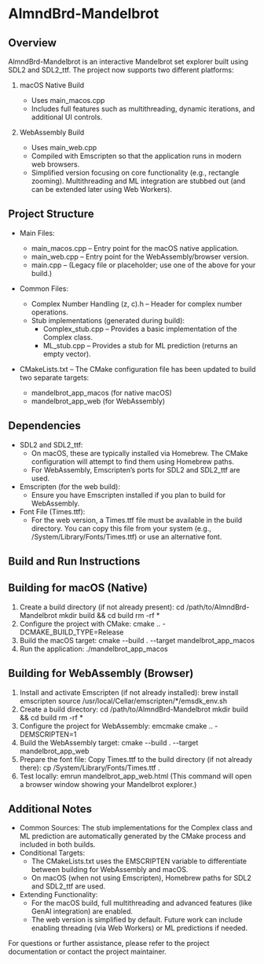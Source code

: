 AlmndBrd-Mandelbrot
===================

Overview
--------
AlmndBrd-Mandelbrot is an interactive Mandelbrot set explorer built using SDL2 and SDL2_ttf. The project now supports two different platforms:

1. macOS Native Build
   - Uses main_macos.cpp
   - Includes full features such as multithreading, dynamic iterations, and additional UI controls.

2. WebAssembly Build
   - Uses main_web.cpp
   - Compiled with Emscripten so that the application runs in modern web browsers.
   - Simplified version focusing on core functionality (e.g., rectangle zooming). Multithreading and ML integration are stubbed out (and can be extended later using Web Workers).

Project Structure
-----------------
- Main Files:
  - main_macos.cpp – Entry point for the macOS native application.
  - main_web.cpp – Entry point for the WebAssembly/browser version.
  - main.cpp – (Legacy file or placeholder; use one of the above for your build.)

- Common Files:
  - Complex Number Handling (z, c).h – Header for complex number operations.
  - Stub implementations (generated during build):
    - Complex_stub.cpp – Provides a basic implementation of the Complex class.
    - ML_stub.cpp – Provides a stub for ML prediction (returns an empty vector).

- CMakeLists.txt – The CMake configuration file has been updated to build two separate targets:
  - mandelbrot_app_macos (for native macOS)
  - mandelbrot_app_web (for WebAssembly)

Dependencies
------------
- SDL2 and SDL2_ttf:
  - On macOS, these are typically installed via Homebrew. The CMake configuration will attempt to find them using Homebrew paths.
  - For WebAssembly, Emscripten’s ports for SDL2 and SDL2_ttf are used.
- Emscripten (for the web build):
  - Ensure you have Emscripten installed if you plan to build for WebAssembly.
- Font File (Times.ttf):
  - For the web version, a Times.ttf file must be available in the build directory. You can copy this file from your system (e.g., /System/Library/Fonts/Times.ttf) or use an alternative font.

Build and Run Instructions
--------------------------

Building for macOS (Native)
---------------------------
1. Create a build directory (if not already present):
   cd /path/to/AlmndBrd-Mandelbrot
   mkdir build && cd build
   rm -rf *
2. Configure the project with CMake:
   cmake .. -DCMAKE_BUILD_TYPE=Release
3. Build the macOS target:
   cmake --build . --target mandelbrot_app_macos
4. Run the application:
   ./mandelbrot_app_macos

Building for WebAssembly (Browser)
------------------------------------
1. Install and activate Emscripten (if not already installed):
   brew install emscripten
   source /usr/local/Cellar/emscripten/*/emsdk_env.sh
2. Create a build directory:
   cd /path/to/AlmndBrd-Mandelbrot
   mkdir build && cd build
   rm -rf *
3. Configure the project for WebAssembly:
   emcmake cmake .. -DEMSCRIPTEN=1
4. Build the WebAssembly target:
   cmake --build . --target mandelbrot_app_web
5. Prepare the font file:
   Copy Times.ttf to the build directory (if not already there):
   cp /System/Library/Fonts/Times.ttf .
6. Test locally:
   emrun mandelbrot_app_web.html
   (This command will open a browser window showing your Mandelbrot explorer.)

Additional Notes
----------------
- Common Sources: The stub implementations for the Complex class and ML prediction are automatically generated by the CMake process and included in both builds.
- Conditional Targets:
  - The CMakeLists.txt uses the EMSCRIPTEN variable to differentiate between building for WebAssembly and macOS.
  - On macOS (when not using Emscripten), Homebrew paths for SDL2 and SDL2_ttf are used.
- Extending Functionality:
  - For the macOS build, full multithreading and advanced features (like GenAI integration) are enabled.
  - The web version is simplified by default. Future work can include enabling threading (via Web Workers) or ML predictions if needed.

For questions or further assistance, please refer to the project documentation or contact the project maintainer.

